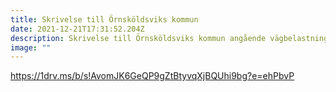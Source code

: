 ```yaml
---
title: Skrivelse till Örnsköldsviks kommun
date: 2021-12-21T17:31:52.204Z
description: Skrivelse till Örnsköldsviks kommun angående vägbelastning
image: ""
---
```

https://1drv.ms/b/s!AvomJK6GeQP9gZtBtyvqXjBQUhi9bg?e=ehPbvP